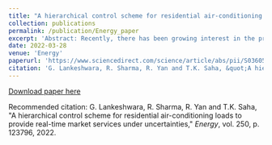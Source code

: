 ```yaml
---
title: "A hierarchical control scheme for residential air-conditioning loads to provide real-time market services under uncertainties"
collection: publications
permalink: /publication/Energy_paper
excerpt: 'Abstract: Recently, there has been growing interest in the provision of market services from distributed energy resources (DERs). In pursuing this goal, demand response (DR) aggregators continue to face challenges in retaining privacy and comfort for end-users, mitigating scalability issues while controlling a large cohort of DERs and handling uncertainties which are inevitable in a practical setting. This paper presents an end-user privacy and comfort preserving, scalable, hierarchical control scheme for inverter-type air conditioners to provide real-time market services in the presence of uncertainties. Privacy and scalability are achieved thorough the adoption of the alternating direction method of multipliers (ADMM) framework which ensures minimal reliance on local information whilst ensuring desired reference tracking without compromising the end-user comfort. Benefiting from the proposed non-conservative robust MPC design, the local control is able to account for mismatches in outdoor temperature predictions. The overall scheme is validated using real data obtained from the Australian Energy Market operator. The results demonstrate that the proposed approach can achieve desired tracking of the reference signal while regulating indoor temperature within a narrow range (±1 °C) from the nominal set-point. Besides, the robustness to uncertainties is achieved without compromising computational performance and therefore the approach is scalable.'
date: 2022-03-28
venue: 'Energy'
paperurl: 'https://www.sciencedirect.com/science/article/abs/pii/S0360544222006995#abs0010'
citation: 'G. Lankeshwara, R. Sharma, R. Yan and T.K. Saha, &quot;A hierarchical control scheme for residential air-conditioning loads to provide real-time market services under uncertainties,&quot; <i>Energy</i>, Elsevier, vol. 250, p. 123796, 2022.'
---
```


[Download paper here](http://academicpages.github.io/files/paper2.pdf)


Recommended citation: G. Lankeshwara, R. Sharma, R. Yan and T.K. Saha, "A hierarchical control scheme for residential air-conditioning loads to provide real-time market services under uncertainties," <i>Energy</i>, vol. 250, p. 123796, 2022.